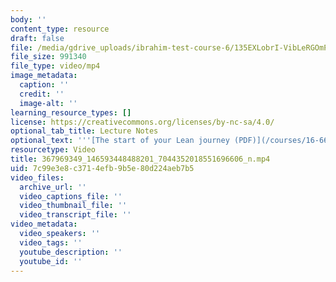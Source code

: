 ```yaml
---
body: ''
content_type: resource
draft: false
file: /media/gdrive_uploads/ibrahim-test-course-6/135EXLobrI-VibLeRGOmPeTXOlwzwQk69/367969349_146593448488201_7044352018551696606_n.mp4
file_size: 991340
file_type: video/mp4
image_metadata:
  caption: ''
  credit: ''
  image-alt: ''
learning_resource_types: []
license: https://creativecommons.org/licenses/by-nc-sa/4.0/
optional_tab_title: Lecture Notes
optional_text: '''[The start of your Lean journey (PDF)](/courses/16-660j-introduction-to-lean-six-sigma-methods-january-iap-2012/resources/mit16_660jiap12_1-2)'''
resourcetype: Video
title: 367969349_146593448488201_7044352018551696606_n.mp4
uid: 7c99e3e8-c371-4efb-9b5e-80d224aeb7b5
video_files:
  archive_url: ''
  video_captions_file: ''
  video_thumbnail_file: ''
  video_transcript_file: ''
video_metadata:
  video_speakers: ''
  video_tags: ''
  youtube_description: ''
  youtube_id: ''
---
```

